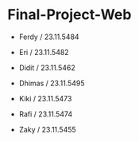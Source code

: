 # Final-Project-Web
- Ferdy / 23.11.5484
- Eri / 23.11.5482
- Didit / 23.11.5462
- Dhimas / 23.11.5495
- Kiki / 23.11.5473
- Rafi / 23.11.5474















































- Zaky / 23.11.5455